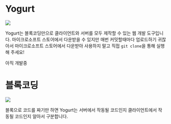 # Yogurt

![](https://media.discordapp.net/attachments/1203010358642737192/1203010371477049434/image.png?ex=65cf89b7&is=65bd14b7&hm=e4e7632cd01cd50e4d5d37ec41bd30dde809ce0eb9003d3e51ba8b452f1b6db9&=&format=webp&quality=lossless&width=1426&height=1186)

Yogurt는 블록코딩만으로 클라이언트와 서버를 모두 제작할 수 있는 웹 개발 도구입니다. 마이크로소프트 스토어에서 다운받을 수 있지만 매번 커밋할때마다 업로드하기 귀찮아서 마이크로소프트 스토어에서 다운받아 사용하지 말고 직접 `git clone`을 통해 실행해 주세요!

아직 개발중

# 블록코딩

![](https://media.discordapp.net/attachments/1203010358642737192/1203011851496202240/image.png?ex=65cf8b18&is=65bd1618&hm=8aface990225fc7b371160374c9ced2b4aa14d8836bc903d6a1226d5d8e56ebc&=&format=webp&quality=lossless&width=2160&height=902)

블록으로 코드를 짜기만 하면 Yogurt는 서버에서 작동될 코드인지 클라이언트에서 작동될 코드인지 알아서 구분합니다.